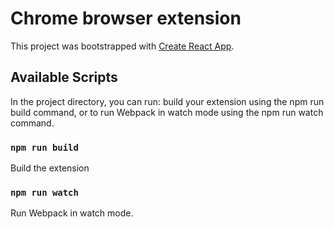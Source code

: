 # Chrome browser extension

This project was bootstrapped with [Create React App](https://github.com/facebook/create-react-app).

## Available Scripts

In the project directory, you can run:
build your extension using the npm run build command, or to run Webpack in watch mode using the npm run watch command.

### `npm run build`

Build the extension

### `npm run watch`

Run Webpack in watch mode.
